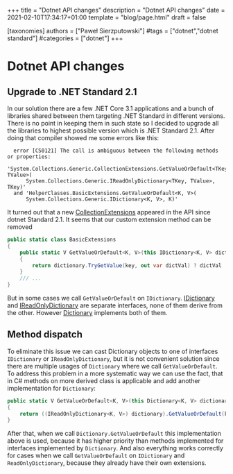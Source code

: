 +++
title =  "Dotnet API changes"
description =  "Dotnet API changes"
date =  2021-02-10T17:34:17+01:00
template = "blog/page.html"
draft =  false

[taxonomies]
authors =  ["Paweł Sierzputowski"]
#tags =  ["dotnet","dotnet standard"]
#categories =  ["dotnet"]
+++

<!--more-->

# Dotnet API changes

## Upgrade to .NET Standard 2.1
In our solution there are a few .NET Core 3.1 applications and a bunch of libraries shared between them targeting .NET Standard in different versions. There is no point in keeping them in such state so I decided to upgrade all the libraries to highest possible version which is .NET Standard 2.1. After doing that compiler showed me some errors like this:

```
  error [CS0121] The call is ambiguous between the following methods or properties:
  'System.Collections.Generic.CollectionExtensions.GetValueOrDefault<TKey, TValue>(
      System.Collections.Generic.IReadOnlyDictionary<TKey, TValue>, TKey)'
  and 'HelperClasses.BasicExtensions.GetValueOrDefault<K, V>(
      System.Collections.Generic.IDictionary<K, V>, K)'
```

It turned out that a new [CollectionExtensions](https://docs.microsoft.com/en-us/dotnet/api/system.collections.generic.collectionextensions) appeared in the API since dotnet Standard 2.1. It seems that our custom extension method can be removed

```cs
public static class BasicExtensions
{
    public static V GetValueOrDefault<K, V>(this IDictionary<K, V> dictionary, K key)
    {
        return dictionary.TryGetValue(key, out var dictVal) ? dictVal : default(V);
    }
    /// ...
}
```

But in some cases we call `GetValueOrDefault` on `IDictionary`. [IDictionary](https://docs.microsoft.com/en-us/dotnet/api/system.collections.generic.idictionary-2) and [IReadOnlyDictionary](https://docs.microsoft.com/en-us/dotnet/api/system.collections.generic.ireadonlydictionary-2) are separate interfaces, none of them derive from the other. However [Dictionary](https://docs.microsoft.com/en-us/dotnet/api/system.collections.generic.dictionary-2) implements both of them.

## Method dispatch

To eliminate this issue we can cast Dictionary objects to one of interfaces `IDictionary` or `IReadOnlyDictionary`, but it is not convenient solution since there are multiple usages of `Dictionary` where we call `GetValueOrDefault`. To address this problem in a more systematic way we can use the fact, that in C# methods on more derived class is applicable and add another implementation for `Dictionary`:

```cs
public static V GetValueOrDefault<K, V>(this Dictionary<K, V> dictionary, K key)
{
    return ((IReadOnlyDictionary<K, V>) dictionary).GetValueOrDefault(key);
}
```

After that, when we call `Dictionary.GetValueOrDefault` this implementation above is used, because it has higher priority than methods implemented for interfaces implemented by `Dictionary`. And also everything works correctly for cases when we call `GetValueOrDefault` on `IDictionary` and `ReadOnlyDictionary`, because they already have their own extensions.